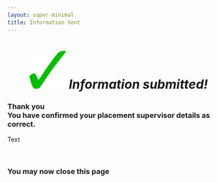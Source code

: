 ```yaml
---
layout: super-minimal
title: Information Sent
---
```

<script>
$(window).bind("load", function() {
  var hashParams = window.location.hash.substr(1).split('&'); // substr(1) to remove the `#`
for(var i = 0; i < hashParams.length; i++){
    var p = hashParams[i].split('=');
    document.getElementById(p[0]).textContent = decodeURIComponent(p[1]);
}
});
</script>

<div class="text-center">
  <h1 style="text-align: center;"><img style="font-size: 14px;" src="https://github.com/b-kennedy0/b-kennedy0.github.io/blob/master/assets/img/greentick.png?raw=true" alt="" width="82" height="86" />&nbsp;<em>Information submitted!</em></h1>
  <h3>Thank you<br>You have confirmed your placement supervisor details as correct.</h3>
  <span id="name">Text </span>
  <p>&nbsp;</p>
  <h3>You may now close this page</h3>
</div>
